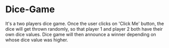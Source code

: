 # Dice-Game

It's a two players dice game. Once the user clicks on 'Click Me' button, the dice will get thrown randomly, so that player 1 and player 2 both have their own dice values. Dice game will then announce a winner depending on whose dice value was higher.
